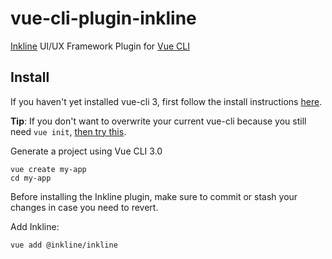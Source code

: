# vue-cli-plugin-inkline

[Inkline](https://github.com/inkline/inkline) UI/UX Framework Plugin for [Vue CLI](https://github.com/vuejs/vue-cli)

## Install

If you haven't yet installed vue-cli 3, first follow the install instructions [here](https://github.com/vuejs/vue-cli).

**Tip**: If you don't want to overwrite your current vue-cli because you still need `vue init`, [then try this](https://cli.vuejs.org/guide/creating-a-project.html#pulling-2-x-templates-legacy).

Generate a project using Vue CLI 3.0
```
vue create my-app
cd my-app
```

Before installing the Inkline plugin, make sure to commit or stash your changes in case you need to revert.

Add Inkline:
```
vue add @inkline/inkline
```
